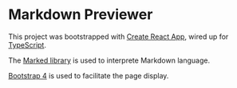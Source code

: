 # Markdown Previewer

This project was bootstrapped with [Create React App](https://github.com/facebookincubator/create-react-app), wired up for [TypeScript](https://github.com/Microsoft/TypeScript-React-Starter#typescript-react-starter).

The [Marked library](https://cdnjs.com/libraries/marked) is used to interprete Markdown language.

[Bootstrap 4](https://reactstrap.github.io/) is used to facilitate the page display.